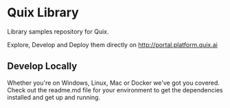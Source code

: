 # Quix Library

Library samples repository for Quix. 

Explore, Develop and Deploy them directly on http://portal.platform.quix.ai

## Develop Locally

Whether you're on Windows, Linux, Mac or Docker we've got you covered. Check out the readme.md file for your environment to get the dependencies installed and get up and running.